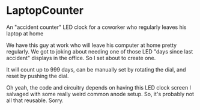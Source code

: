 # LaptopCounter
An "accident counter" LED clock for a coworker who regularly leaves his laptop at home

We have this guy at work who will leave his computer at home pretty regularly. We got to joking about needing one of those LED "days since last accident" displays in the office. So I set about to create one.

It will count up to 999 days, can be manually set by rotating the dial, and reset by pushing the dial.

Oh yeah, the code and circuitry depends on having this LED clock screen I salvaged with some really weird common anode setup. So, it's probably not all that reusable. Sorry.
